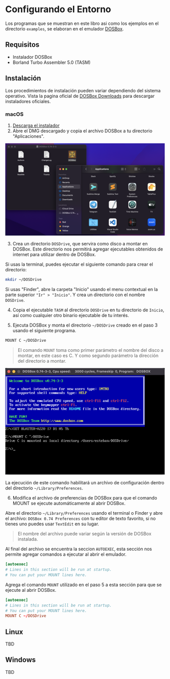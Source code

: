 # Configurando el Entorno

Los programas que se muestran en este libro asi como los ejemplos en el
directorio `examples`, se elaboran en el emulador [DOSBox][1].

## Requisitos

- Instalador DOSBox
- Borland Turbo Assembler 5.0 (TASM)

## Instalación

Los procedimientos de instalación pueden variar dependiendo del sistema
operativo. Vista la pagina oficial de [DOSBox Downloads][2] para descargar
instaladores oficiales.

### macOS

1. [Descarga el instalador][2]
2. Abre el DMG descargado y copia el archivo DOSBox a tu directorio "Aplicaciones".

<img src="/assets/01/001.png" />

3. Crea un directorio `DOSDrive`, que servira como disco a montar en DOSBox.
Este directorio nos permitirá agregar ejecutables obtenidos de internet para
utilizar dentro de DOSBox.

Si usas la terminal, puedes ejecutar el siguiente comando para crear el
directorio:

```bash
mkdir ~/DOSDrive
```

Si usas "Finder", abre la carpeta "Inicio" usando el menu contextual en la
parte superior `"Ir" > "Inicio"`. Y crea un directorio con el nombre `DOSDrive`.

4. Copia el ejecutable `TASM` al directorio `DOSDrive` en tu directorio de `Inicio`,
así como cualquier otro binario ejecutable de tu interés.

5. Ejecuta DOSBox y monta el directorio `~/DOSDrive` creado en el paso 3 usando
el siguiente programa.

```bash
MOUNT C ~/DOSDrive
```

> El comando `MOUNT` toma como primer parámetro el nombre del disco a montar,
> en este caso es C. Y como segundo parámetro la dirección del directorio a
> montar.

<img src="/assets/01/002.png" />

La ejecución de este comando habilitará un archivo de configuración dentro del
directorio `~/Library/Preferences`.

6. Modifica el archivo de preferencias de DOSBox para que el comando MOUNT se
ejecute automáticamente al abrir DOSBox.

Abre el directorio `~/Library/Preferences` usando el terminal o Finder y
abre el archivo: `DOSBox 0.74 Preferences` con tu editor de texto favorito,
si no tienes uno puedes usar `TextEdit` en su lugar.

> El nombre del archivo puede variar según la versión de DOSBox instalada.

Al final del archivo se encuentra la seccion `AUTOEXEC`, esta sección nos
permite agregar comandos a ejecutar al abrir el emulador.

```toml
[autoexec]
# Lines in this section will be run at startup.
# You can put your MOUNT lines here.
```

Agrega el comando `MOUNT` utilizado en el paso 5 a esta sección para que se
ejecute al abrir DOSBox.

```toml
[autoexec]
# Lines in this section will be run at startup.
# You can put your MOUNT lines here.
MOUNT C ~/DOSDrive
```

## Linux

TBD

## Windows

TBD

[1]: https://www.dosbox.com
[2]: https://www.dosbox.com/download.php?main=1
